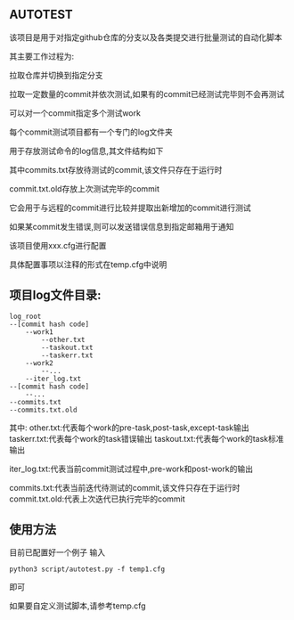 ## AUTOTEST

该项目是用于对指定github仓库的分支以及各类提交进行批量测试的自动化脚本    


其主要工作过程为:       

拉取仓库并切换到指定分支        

拉取一定数量的commit并依次测试,如果有的commit已经测试完毕则不会再测试       

可以对一个commit指定多个测试work        

每个commit测试项目都有一个专门的log文件夹       

用于存放测试命令的log信息,其文件结构如下        

其中commits.txt存放待测试的commit,该文件只存在于运行时       

commit.txt.old存放上次测试完毕的commit      

它会用于与远程的commit进行比较并提取出新增加的commit进行测试        

如果某commit发生错误,则可以发送错误信息到指定邮箱用于通知

该项目使用xxx.cfg进行配置      

具体配置事项以注释的形式在temp.cfg中说明


## 项目log文件目录:
```
log_root
--[commit hash code]
    --work1
        --other.txt
        --taskout.txt
        --taskerr.txt
    --work2
        --...
    --iter_log.txt
--[commit hash code]
    --...
--commits.txt
--commits.txt.old
```

其中:
other.txt:代表每个work的pre-task,post-task,except-task输出
taskerr.txt:代表每个work的task错误输出
taskout.txt:代表每个work的task标准输出

iter_log.txt:代表当前commit测试过程中,pre-work和post-work的输出

commits.txt:代表当前迭代待测试的commit,该文件只存在于运行时
commit.txt.old:代表上次迭代已执行完毕的commit

## 使用方法

目前已配置好一个例子
输入
```
python3 script/autotest.py -f temp1.cfg
```
即可

如果要自定义测试脚本,请参考temp.cfg